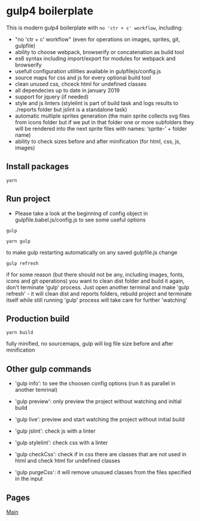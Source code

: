 # gulp4 boilerplate 

This is modern gulp4 boilerplate with `no 'ctr + c' workflow`, including:

* "no 'ctr + c' workflow" (even for operations on images, sprites, git, gulpfile)
* ability to choose webpack, browserify or concatenation as build tool
* es6 syntax including import/export for modules for webpack and browserify
* usefull configuration utilities available in gulpfilejs/config.js 
* source maps for css and js for every optional build tool
* clean unused css, chceck html for undefined classes
* all dependecies up to date in january 2019 
* support for jquery (if needed)
* style and js linters (stylelint is part of build task and logs results to ./reports folder but jslint is a standalone task)
* automatic multiple sprites generation (the main sprite collects svg files from icons folder but if we put in that folder one or more subfolders they will be rendered into the next sprite files with names: ‘sprite-’ + folder name)
* ability to check sizes before and after minification (for html, css, js, images)


## Install packages
```
yarn
```

## Run project

* Please take a look at the beginning of config object in gulpfile.babel.js/config.js to see some useful options

```
gulp
```

```
yarn gulp
```
to make gulp restarting automatically on any saved gulpfile.js change

```
gulp refresh
```
if for some reason (but there should not be any, including images, fonts, icons and git operations) you want to clean dist folder and build it again, don't terminate 'gulp' process. Just open another terminal and make 'gulp refresh' - it will clean dist and reports folders, rebuild project and terminate itself while still running 'gulp' process will take care for further 'watching'

## Production build
```
yarn build
```
fully minified, no sourcemaps, gulp will log file size before and after minification


## Other gulp commands

* 'gulp info': to see the choosen config options (run it as parallel in another temrinal) 

* 'gulp preview': only preview the project without watching  and initial build

* 'gulp live': preview and start watching the project without initial build

* 'gulp jslint': check js with a linter

* 'gulp stylelint': check css with a linter

* 'gulp checkCss': check if in css there are classes that are not used in html and check html for undefined classes 

* 'gulp purgeCss': it will remove unusued classes from the files specified in the input


## Pages

[Main]()